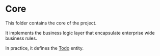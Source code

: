 # Core
This folder contains the core of the project.

It implements the business logic layer that encapsulate enterprise wide business rules.

In practice, it defines the [Todo](https://github.com/QuodFinancial/clean-todo/blob/master/core/src/todo.entity.ts) entity.
